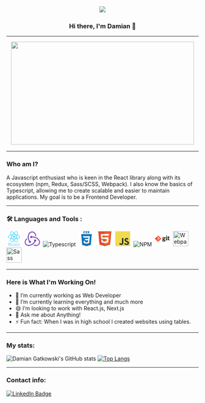 <div align="center">
  <img src="https://media.giphy.com/media/HwBlFQZFcAoUcPHZdX/giphy.gif" width="60" />

### Hi there, I'm Damian 👋
</div>

---

<div align="center">
  <img src="https://media.giphy.com/media/5k1Wu87CzkDfrx0Xwj/giphy.gif" width="480" height="270"/>
</div>


<!--
**damgat/damgat** is a ✨ _special_ ✨ repository because its `README.md` (this file) appears on your GitHub profile.

Here are some ideas to get you started:

- 🔭 I’m currently working on ...
- 🌱 I’m currently learning ...
- 👯 I’m looking to collaborate on ...
- 🤔 I’m looking for help with ...
- 💬 Ask me about ...
- 📫 How to reach me: ...
- 😄 Pronouns: ...
- ⚡ Fun fact: ...
-->

---

### Who am I?

A Javascript enthusiast who is keen in the React library along with its ecosystem (npm, Redux, Sass/SCSS, Webpack). I also know the basics of Typescript, allowing me to create scalable and easier to maintain applications. My goal is to be a Frontend Developer. 

---

### :hammer_and_wrench: Languages and Tools :

<div>
  <img src="https://github.com/devicons/devicon/blob/master/icons/react/react-original-wordmark.svg" title="React" alt="React" width="40" height="40"/>&nbsp;
  <img src="https://github.com/devicons/devicon/blob/master/icons/redux/redux-original.svg" title="Redux" alt="Redux " width="40" height="40"/>&nbsp;
  <img src="https://cdn.jsdelivr.net/gh/devicons/devicon/icons/typescript/typescript-original.svg" title="Typescript" alt="Typescript " width="40" height="40"/>&nbsp;
  <img src="https://github.com/devicons/devicon/blob/master/icons/css3/css3-plain-wordmark.svg"  title="CSS3" alt="CSS" width="40" height="40"/>&nbsp;
  <img src="https://github.com/devicons/devicon/blob/master/icons/html5/html5-original.svg" title="HTML5" alt="HTML" width="40" height="40"/>&nbsp;
  <img src="https://github.com/devicons/devicon/blob/master/icons/javascript/javascript-original.svg" title="JavaScript" alt="JavaScript" width="40" height="40" />&nbsp;
  <img src="https://cdn.jsdelivr.net/gh/devicons/devicon/icons/npm/npm-original-wordmark.svg" title="NPM" alt="NPM" width="40" height="40"/>&nbsp;
  <img src="https://github.com/devicons/devicon/blob/master/icons/git/git-original-wordmark.svg" title="Git" **alt="Git" width="40" height="40"/>&nbsp;
  <img src="https://cdn.jsdelivr.net/gh/devicons/devicon/icons/webpack/webpack-plain.svg" title="Webpack" **alt="Webpack" width="40" height="40"/>&nbsp;
  <img src="https://cdn.jsdelivr.net/gh/devicons/devicon/icons/sass/sass-original.svg" title="Sass" **alt="Sass" width="40" height="40"/>&nbsp;
</div>

---

### Here is What I'm Working On!
- 🔭 I’m currently working as Web Developer
- 🌱 I’m currently learning everything and much more
- 😄 I’m looking to work with React.js, Next.js
- 💬 Ask me about Anything!
- ⚡ Fun fact: When I was in high school I created websites using tables.

---

### My stats:

![Damian Gatkowski's GitHub stats](https://github-readme-stats.vercel.app/api?username=damgat&theme=bear_icons=true)
[![Top Langs](https://github-readme-stats.vercel.app/api/top-langs/?username=damgat&layout=compact)](https://github.com/damgat/github-readme-stats)

---

### Contact info:

  <a href="[your-linkedin-URL](https://www.linkedin.com/in/gatkowski/)">
    <img src="https://img.shields.io/badge/LinkedIn-blue?style=for-the-badge&logo=linkedin&logoColor=white" alt="LinkedIn Badge"/>
  </a>

